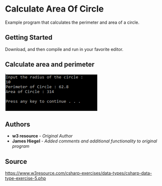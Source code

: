 # Calculate Area Of Circle

Example program that calculates the perimeter and area of a circle.

## Getting Started

Download, and then compile and run in your favorite editor.

## Calculate area and perimeter
![Calculate area and perimeter](https://github.com/JamesHiegel/CSharp_Portfolio/blob/master/CalculateAreaOfCircle/img/running.PNG)

## Authors

* **w3 resource** - *Original Author*
* **James Hiegel** - *Added comments and additional functionality to original program*

## Source

https://www.w3resource.com/csharp-exercises/data-types/csharp-data-type-exercise-5.php